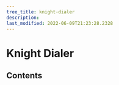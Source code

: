 ```yaml
---
tree_title: knight-dialer
description: 
last_modified: 2022-06-09T21:23:28.2328
---
```


# Knight Dialer

## Contents
